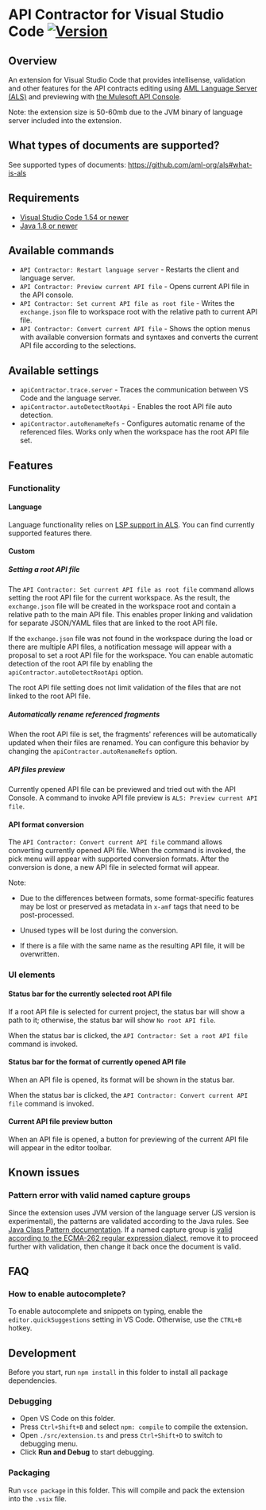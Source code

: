 # API Contractor for Visual Studio Code [![Version](https://vsmarketplacebadge.apphb.com/version-short/deiteris.vs-api-contractor.svg)](https://marketplace.visualstudio.com/items?itemName=deiteris.vs-api-contractor)

## Overview

An extension for Visual Studio Code that provides intellisense, validation and other features
for the API contracts editing using [AML Language Server (ALS)](https://github.com/aml-org/als#aml-language-server)
and previewing with [the Mulesoft API Console](https://github.com/mulesoft/api-console).

Note: the extension size is 50-60mb due to the JVM binary of language server included into the extension.

## What types of documents are supported?

See supported types of documents: https://github.com/aml-org/als#what-is-als

## Requirements

* [Visual Studio Code 1.54 or newer](https://code.visualstudio.com/Download)
* [Java 1.8 or newer](https://www.java.com/en/download/manual.jsp)

## Available commands

* `API Contractor: Restart language server` - Restarts the client and language server.
* `API Contractor: Preview current API file` - Opens current API file in the API console.
* `API Contractor: Set current API file as root file` - Writes the `exchange.json` file to workspace root with the relative path to current API file.
* `API Contractor: Convert current API file` - Shows the option menus with available conversion formats and syntaxes and converts the current API file according to the selections.

## Available settings

* `apiContractor.trace.server` - Traces the communication between VS Code and the language server.
* `apiContractor.autoDetectRootApi` - Enables the root API file auto detection.
* `apiContractor.autoRenameRefs` - Configures automatic rename of the referenced files. Works only when the workspace has the root API file set.

## Features

### Functionality

#### Language

Language functionality relies on [LSP support in ALS](https://github.com/aml-org/als#lsp-support-in-als). You
can find currently supported features there.

#### Custom

##### Setting a root API file

The `API Contractor: Set current API file as root file` command allows setting the root API file for the current workspace.
As the result, the `exchange.json` file will be created in the workspace root and contain a relative path to the main API file.
This enables proper linking and validation for separate JSON/YAML files that are linked to the root API file.

If the `exchange.json` file was not found in the workspace during the load or there are multiple API files,
a notification message will appear with a proposal to set a root API file for the workspace. You can enable
automatic detection of the root API file by enabling the `apiContractor.autoDetectRootApi` option.

The root API file setting does not limit validation of the files that are not linked to the root API file.

##### Automatically rename referenced fragments

When the root API file is set, the fragments' references will be automatically updated when their files are renamed.
You can configure this behavior by changing the `apiContractor.autoRenameRefs` option.

##### API files preview

Currently opened API file can be previewed and tried out with the API Console. A command to invoke API file preview is `ALS: Preview current API file`.

#### API format conversion

The `API Contractor: Convert current API file` command allows converting currently opened API file. When the command
is invoked, the pick menu will appear with supported conversion formats. After the conversion is done, a new API file
in selected format will appear.

Note:

* Due to the differences between formats, some format-specific features may be lost or preserved as metadata in `x-amf` tags that need to be post-processed.

* Unused types will be lost during the conversion.

* If there is a file with the same name as the resulting API file, it will be overwritten.

### UI elements

#### Status bar for the currently selected root API file

If a root API file is selected for current project, the status bar will show a path to it; otherwise,
the status bar will show `No root API file`.

When the status bar is clicked, the `API Contractor: Set a root API file` command is invoked.

#### Status bar for the format of currently opened API file

When an API file is opened, its format will be shown in the status bar.

When the status bar is clicked, the `API Contractor: Convert current API file` command is invoked.

#### Current API file preview button

When an API file is opened, a button for previewing of the current API file will appear in the editor toolbar.

## Known issues

### Pattern error with valid named capture groups

Since the extension uses JVM version of the language server (JS version is experimental), the patterns are validated
according to the Java rules. See [Java Class Pattern documentation](https://docs.oracle.com/en/java/javase/16/docs/api/java.base/java/util/regex/Pattern.html).
If a named capture group is [valid according to the ECMA-262 regular expression dialect](http://json-schema.org/draft/2020-12/json-schema-validation.html#rfc.section.7.3.8), remove it to proceed further with validation, then change it back once the document is valid.

## FAQ

### How to enable autocomplete?

To enable autocomplete and snippets on typing, enable the `editor.quickSuggestions` setting in VS Code. Otherwise,
use the `CTRL+B` hotkey.

## Development

Before you start, run `npm install` in this folder to install all package dependencies.

### Debugging

* Open VS Code on this folder.
* Press `Ctrl+Shift+B` and select `npm: compile` to compile the extension.
* Open `./src/extension.ts` and press `Ctrl+Shift+D` to switch to debugging menu.
* Click **Run and Debug** to start debugging.

### Packaging

Run `vsce package` in this folder. This will compile and pack the extension into the `.vsix` file.
